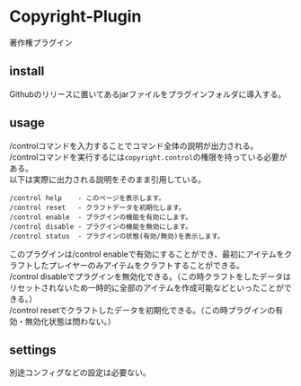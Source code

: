 # Copyright-Plugin
著作権プラグイン

## install  
Githubのリリースに置いてあるjarファイルをプラグインフォルダに導入する。  

## usage  
/controlコマンドを入力することでコマンド全体の説明が出力される。  
/controlコマンドを実行するには`copyright.control`の権限を持っている必要がある。  
以下は実際に出力される説明をそのまま引用している。  

```  
/control help    - このページを表示します。  
/control reset   - クラフトデータを初期化します。  
/control enable  - プラグインの機能を有効にします。  
/control disable - プラグインの機能を無効にします。  
/control status  - プラグインの状態(有効/無効)を表示します。  
```  

このプラグインは/control enableで有効にすることができ、最初にアイテムをクラフトしたプレイヤーのみアイテムをクラフトすることができる。  
/control disableでプラグインを無効化できる。（この時クラフトをしたデータはリセットされないため一時的に全部のアイテムを作成可能などといったことができる。）  
/control resetでクラフトしたデータを初期化できる。（この時プラグインの有効・無効化状態は問わない。）  

## settings  
別途コンフィグなどの設定は必要ない。  
